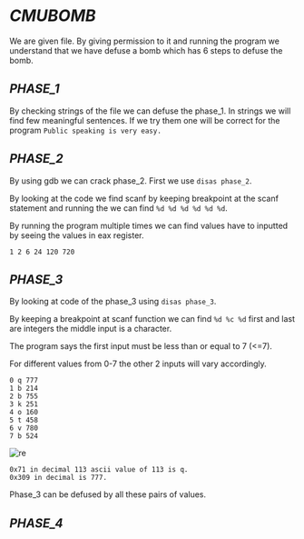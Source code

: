 # ***CMUBOMB***

We are given file. By giving permission to it and running the program we understand that we have defuse a bomb which has 6 steps to defuse the bomb.

## *PHASE_1*

By checking strings of the file we can defuse the phase_1. In strings we will find few meaningful sentences.
If we try them one will be correct for the program ```Public speaking is very easy.```

## *PHASE_2*

By using gdb we can crack phase_2. First we use `disas phase_2`.

By looking at the code we find scanf by keeping breakpoint at the scanf statement and running the we can find ``%d %d %d %d %d %d``.

By running the program multiple times we can find values have to inputted by seeing the values in eax register.

```1 2 6 24 120 720```

## *PHASE_3*

By looking at code of the phase_3 using `disas phase_3`.

By keeping a breakpoint at scanf function we can find ``%d %c %d`` first and last are integers the middle input is a character.

The program says the first input must be less than or equal to 7 (<=7).

For different values from 0-7 the other 2 inputs will vary accordingly.
```
0 q 777
1 b 214
2 b 755
3 k 251
4 o 160
5 t 458
6 v 780
7 b 524
```
![re](https://user-images.githubusercontent.com/73250884/109410932-747f9000-79c4-11eb-99de-ec57fc5d0341.png)

```
0x71 in decimal 113 ascii value of 113 is q.
0x309 in decimal is 777.
```

Phase_3 can be defused by all these pairs of values.

## *PHASE_4*

